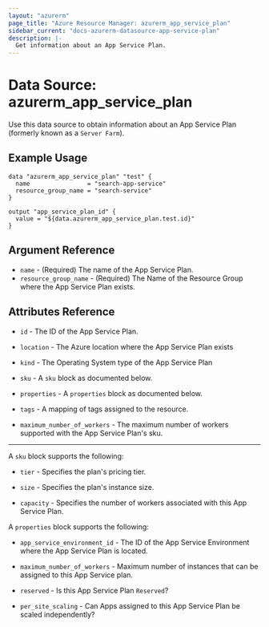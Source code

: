 ```yaml
---
layout: "azurerm"
page_title: "Azure Resource Manager: azurerm_app_service_plan"
sidebar_current: "docs-azurerm-datasource-app-service-plan"
description: |-
  Get information about an App Service Plan.
---
```


# Data Source: azurerm_app_service_plan

Use this data source to obtain information about an App Service Plan (formerly known as a `Server Farm`).

## Example Usage

```hcl
data "azurerm_app_service_plan" "test" {
  name                = "search-app-service"
  resource_group_name = "search-service"
}

output "app_service_plan_id" {
  value = "${data.azurerm_app_service_plan.test.id}"
}
```

## Argument Reference

* `name` - (Required) The name of the App Service Plan.
* `resource_group_name` - (Required) The Name of the Resource Group where the App Service Plan exists.

## Attributes Reference

* `id` - The ID of the App Service Plan.

* `location` - The Azure location where the App Service Plan exists

* `kind` - The Operating System type of the App Service Plan

* `sku` - A `sku` block as documented below.

* `properties` - A `properties` block as documented below.

* `tags` - A mapping of tags assigned to the resource.

* `maximum_number_of_workers` - The maximum number of workers supported with the App Service Plan's sku.

---

A `sku` block supports the following:

* `tier` - Specifies the plan's pricing tier.

* `size` - Specifies the plan's instance size.

* `capacity` - Specifies the number of workers associated with this App Service Plan.


A `properties` block supports the following:

* `app_service_environment_id` - The ID of the App Service Environment where the App Service Plan is located.

* `maximum_number_of_workers` - Maximum number of instances that can be assigned to this App Service plan.

* `reserved` - Is this App Service Plan `Reserved`?

* `per_site_scaling` - Can Apps assigned to this App Service Plan be scaled independently?
